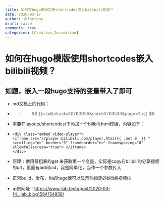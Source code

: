 ```yaml
---
title: 如何在hugo模版实用shortcodes嵌入bilibili视频？
date: 2020-03-17
author: jhfnetboy
draft: false
comments: true
categories: [Creative_Innovation]
---
```

# 如何在hugo模版使用shortcodes嵌入bilibili视频？
## 如题，嵌入一段hugo支持的变量带入了即可

+ md文档上的代码：

+ > $$
  > {{< bilibili aid=30760926&cid=53700533&page=1 >}}
  > $$

  

+ 需要在layouts/shortcodes/下添加一个bilibili.html模版，内容如下：

+ ```
  <div class="embed video-player">
  <iframe src="//player.bilibili.com/player.html?{{ .Get 0  }} " scrolling="no" border="0" frameborder="no" framespacing="0" allowfullscreen="true"> </iframe>
  </div>
  ```

+ 原理：使用最粗暴的get 来获取第一个变量，实际是copy自bilibili的分享视频的url，里面有aid和cid，我是简单化，当作一个参数传入

+ 正常build，发布，你的hugo就可以显示你指定的bilibili视频拉

+ 示例网址：https://www.jlab.tech/post/2020-03-14_jlab_blog1584154858/